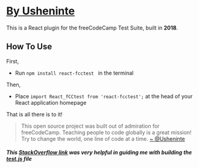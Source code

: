 # [By Usheninte](https://twitter.com/Usheninte)

This is a React plugin for the freeCodeCamp Test Suite, built in **2018**.

## How To Use

First,  
* Run `npm install react-fcctest ` in the terminal  

Then, 
* Place `import React_fCCtest from 'react-fcctest';` at the head of your React application homepage

That is all there is to it!

> This open source project was built out of admiration for freeCodeCamp. Teaching people to code globally is a great mission! Try to change the world, one line of code at a time.
[~ @Usheninte](https://twitter.com/Usheninte)

##### This [StackOverflow link](https://stackoverflow.com/questions/9659265/check-if-javascript-script-exists-on-page) was very helpful in guiding me with building the [test.js](https://github.com/Usheninte/reactestjs/blob/master/test/test.js) file